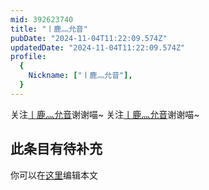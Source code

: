 ```yaml
---
mid: 392623740
title: "丨鹿灬允音"
pubDate: "2024-11-04T11:22:09.574Z"
updatedDate: "2024-11-04T11:22:09.574Z"
profile:
  {
    Nickname: ["丨鹿灬允音"],
  }
---
```


关注[丨鹿灬允音](https://space.bilibili.com/392623740)谢谢喵~ 关注[丨鹿灬允音](https://space.bilibili.com/392623740)谢谢喵~

## 此条目有待补充
你可以在[这里](https://github.com/Yuhanawa/VTuber.ICU-Content/edit/master/v/丨鹿灬允音/index.md)编辑本文
